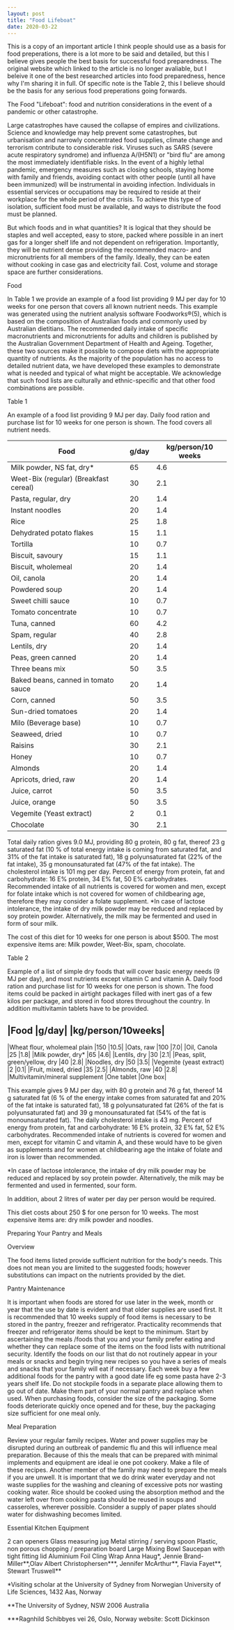 ```yaml
---
layout: post
title: "Food Lifeboat"
date: 2020-03-22
---
```


This is a copy of an important article I think people should use as a basis for food preperations, there is a lot more to be said and detailed, but this I believe gives people the best basis for successful food preparedness. The original website which linked to the article is no longer avaliable, but I beleive it one of the best researched articles into food preparedness, hence why I'm sharing it in full. Of specific note is the Table 2, this I believe should be the basis for any serious food preperations going forwards. 

The Food "Lifeboat": food and nutrition considerations in the event of a pandemic or other catastrophe.

Large catastrophes have caused the collapse of empires and civilizations. Science and knowledge may help prevent some catastrophes, but urbanisation and narrowly concentrated food supplies, climate change and terrorism contribute to considerable risk. Viruses such as SARS (severe acute respiratory syndrome) and influenza A/(H5N1) or "bird flu" are among the most immediately identifiable risks. In the event of a highly lethal pandemic, emergency measures such as closing schools, staying home with family and friends, avoiding contact with other people (until all have been immunized) will be instrumental in avoiding infection. Individuals in essential services or occupations may be required to reside at their workplace for the whole period of the crisis. To achieve this type of isolation, sufficient food must be available, and ways to distribute the food must be planned.

But which foods and in what quantities? It is logical that they should be staples and well accepted, easy to store, packed where possible in an inert gas for a longer shelf life and not dependent on refrigeration. Importantly, they will be nutrient dense providing the recommended macro- and micronutrients for all members of the family. Ideally, they can be eaten without cooking in case gas and electricity fail. Cost, volume and storage space are further considerations.

Food

In Table 1 we provide an example of a food list providing 9 MJ per day for 10 weeks for one person that covers all known nutrient needs. This example was generated using the nutrient analysis software Foodworks®(5), which is based on the composition of Australian foods and commonly used by Australian dietitians.  The recommended daily intake of specific macronutrients and micronutrients for adults and children is published by the Australian Government Department of Health and Ageing. Together, these two sources make it possible to compose diets with the appropriate quantity of nutrients. As the majority of the population has no access to detailed nutrient data, we have developed these examples to demonstrate what is needed and typical of what might be acceptable.  We acknowledge that such food lists are culturally and ethnic-specific and that other food combinations are possible.

Table 1

An example of a food list providing 9 MJ per day. Daily food ration and purchase list for 10 weeks for one person is shown. The food covers all nutrient needs.

|Food 					                          |g/day 	|kg/person/10 weeks|
|---|---|---|
|Milk powder, NS fat, dry* 		          |65 	    |4.6|
|Weet-Bix (regular) (Breakfast cereal) 	|30 	    |2.1|
|Pasta, regular, dry 			              |20 	    |1.4|
|Instant noodles 			                  |20 	    |1.4|
|Rice 					                        |25 	    |1.8|
|Dehydrated potato flakes 		          |15 	    |1.1|
|Tortilla 				                      |10 	    |0.7|
|Biscuit, savoury 			                |15 	    |1.1|
|Biscuit, wholemeal 			              |20 	    |1.4|
|Oil, canola 				                    |20 	    |1.4|
|Powdered soup 				                  |20 	    |1.4|
|Sweet chilli sauce 			              |10 	    |0.7|
|Tomato concentrate 			              |10    	  |0.7|
|Tuna, canned 				                  |60 	    |4.2|
|Spam, regular 				                  |40 	    |2.8|
|Lentils, dry 				                  |20 	    |1.4|
|Peas, green canned 			              |20 	    |1.4|
|Three beans mix 			                  |50 	    |3.5|
|Baked beans, canned in tomato sauce 	  |20 	    |1.4|
|Corn, canned 				                  |50 	    |3.5|
|Sun-dried tomatoes 			              |20 	    |1.4|
|Milo (Beverage base) 			            |10 	    |0.7|
|Seaweed, dried 				                |10 	    |0.7|
|Raisins 				                        |30 	    |2.1|
|Honey 					                        |10 	    |0.7|
|Almonds 				                        |20 	    |1.4|
|Apricots, dried, raw 			            |20    	  |1.4|
|Juice, carrot 				                  |50 	    |3.5|
|Juice, orange 				                  |50 	    |3.5|
|Vegemite (Yeast extract) 		          |2 	      |0.1|
|Chocolate 				                      |30 	    |2.1|


Total daily ration gives 9.0 MJ, providing 80 g protein, 80 g fat, thereof 23 g saturated fat (10 % of total energy intake is coming from saturated fat, and 31% of the fat intake is saturated fat), 18 g polyunsaturated fat (22% of the fat intake), 35 g monounsaturated fat (47% of the fat intake). The cholesterol intake is 101 mg per day. Percent of energy from protein, fat and carbohydrate: 16 E% protein, 34 E% fat, 50 E% carbohydrates. Recommended intake of all nutrients is covered for women and men, except for folate intake which is not covered for women of childbearing age, therefore they may consider a folate supplement. *In case of lactose intolerance, the intake of dry milk powder may be reduced and replaced by soy protein powder. Alternatively, the milk may be fermented and used in form of sour milk.

The cost of this diet for 10 weeks for one person is about $500. The most expensive items are: Milk powder, Weet-Bix, spam, chocolate.

Table 2

Example of a list of simple dry foods that will cover basic energy needs (9 MJ per day), and most nutrients except vitamin C and vitamin A. Daily food ration and purchase list for 10 weeks for one person is shown. The food items could be packed in airtight packages filled with inert gas of a few kilos per package, and stored in food stores throughout the country. In addition multivitamin tablets have to be provided.

|Food 				                             |g/day| 	|kg/person/10weeks|
---
|Wheat flour, wholemeal plain 	           |150 	  |10.5|
|Oats, raw 			                           |100 	  |7.0|
|Oil, Canola 			                         |25 	    |1.8|
|Milk powder, dry* 		                     |65 	    |4.6|
|Lentils, dry 			                       |30 	    |2.1|
|Peas, split, green/yellow, dry 	         |40 	    |2.8|
|Noodles, dry 			                       |50 	    |3.5|
|Vegemite (yeast extract) 	               |2 	    |0.1|
|Fruit, mixed, dried 		                   |35 	    |2.5|
|Almonds, raw 			                       |40 	    |2.8|
|Multivitamin/mineral supplement       |One tablet 	|One box|

This example gives 9 MJ per day, with 80 g protein and 76 g fat, thereof 14 g saturated fat (6 % of the energy intake comes from saturated fat and 20% of the fat intake is saturated fat), 18 g polyunsaturated fat (26% of the fat is polyunsaturated fat) and 39 g monounsaturated fat (54% of the fat is monounsaturated fat). The daily cholesterol intake is 43 mg. Percent of energy from protein, fat and carbohydrate: 16 E% protein, 32 E% fat, 52 E% carbohydrates. Recommended intake of nutrients is covered for women and men, except for vitamin C and vitamin A, and these would have to be given as supplements and for women at childbearing age the intake of folate and iron is lower than recommended.

*In case of lactose intolerance, the intake of dry milk powder may be reduced and replaced by soy protein powder. Alternatively, the milk may be fermented and used in fermented, sour form.

In addition, about 2 litres of water per day per person would be required.

This diet costs about 250 $ for one person for 10 weeks. The most expensive items are: dry milk powder and noodles.


Preparing Your Pantry and Meals

Overview

The food items listed provide sufficient nutrition for the body's needs. This does not mean you are limited to the suggested foods; however substitutions can impact on the nutrients provided by the diet.

Pantry Maintenance

It is important when foods are stored for use later in the week, month or year that the use by date is evident and that older supplies are used first. It is recommended that 10 weeks supply of food items is necessary to be stored in the pantry, freezer and refrigerator. Practicality recommends that freezer and refrigerator items should be kept to the minimum. Start by ascertaining the meals /foods that you and your family prefer eating and whether they can replace some of the items on the food lists with nutritional security. Identify the foods on our list that do not routinely appear in your meals or snacks and begin trying new recipes so you have a series of meals and snacks that your family will eat if necessary. Each week buy a few additional foods for the pantry with a good date life eg some pasta have 2-3 years shelf life. Do not stockpile foods in a separate place allowing them to go out of date. Make them part of your normal pantry and replace when used. When purchasing foods, consider the size of the packaging. Some foods deteriorate quickly once opened and for these, buy the packaging size sufficient for one meal only.

Meal Preparation

Review your regular family recipes. Water and power supplies may be disrupted during an outbreak of pandemic flu and this will influence meal preparation. Because of this the meals that can be prepared with minimal implements and equipment are ideal ie one pot cookery. Make a file of these recipes. Another member of the family may need to prepare the meals if you are unwell. It is important that we do drink water everyday and not waste supplies for the washing and cleaning of excessive pots nor wasting cooking water. Rice should be cooked using the absorption method and the water left over from cooking pasta should be reused in soups and casseroles, wherever possible. Consider a supply of paper plates should water for dishwashing becomes limited.

Essential Kitchen Equipment

2 can openers
Glass measuring jug
Metal stirring / serving spoon
Plastic, non porous chopping / preparation board
Large Mixing Bowl
Saucepan with tight fitting lid
Aluminium Foil Cling Wrap
Anna Haug*, Jennie Brand-Miller**,Olav Albert Christophersen***,
Jennifer McArthur**, Flavia Fayet**, Stewart Truswell**

*Visiting scholar at the University of Sydney from Norwegian University
of Life Sciences, 1432 Aas, Norway

**The University of Sydney, NSW 2006 Australia

***Ragnhild Schibbyes vei 26, Oslo, Norway
website: Scott Dickinson
